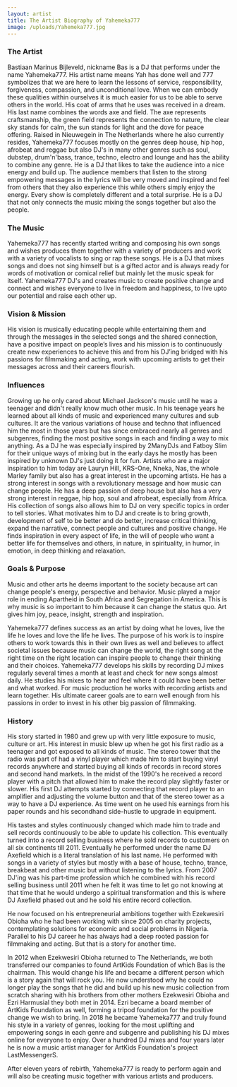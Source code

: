 ```yaml
---
layout: artist
title: The Artist Biography of Yahemeka777
image: /uploads/Yahemeka777.jpg
---
```


### The Artist
Bastiaan Marinus Bijleveld, nickname Bas is a DJ that performs under the name Yahemeka777. His artist name means Yah has done well and 777 symbolizes that we are here to learn the lessons of service, responsibility, forgiveness, compassion, and unconditional love. When we can embody these qualities within ourselves it is much easier for us to be able to serve others in the world. His coat of arms that he uses was received in a dream. His last name combines the words axe and field. The axe represents craftsmanship, the green field represents the connection to nature, the clear sky stands for calm, the sun stands for light and the dove for peace offering. Raised in Nieuwegein in The Netherlands where he also currently resides, Yahemeka777 focuses mostly on the genres deep house, hip hop, afrobeat and reggae but also DJ's in many other genres such as soul, dubstep, drum'n'bass, trance, techno, electro and lounge and has the ability to combine any genre. He is a DJ that likes to take the audience into a nice energy and build up. The audience members that listen to the strong empowering messages in the lyrics will be very moved and inspired and feel from others that they also experience this while others simply enjoy the energy. Every show is completely different and a total surprise. He is a DJ that not only connects the music mixing the songs together but also the people.

### The Music
Yahemeka777 has recently started writing and composing his own songs and wishes produces them together with a variety of producers and work with a variety of vocalists to sing or rap these songs. He is a DJ that mixes songs and does not sing himself but is a gifted actor and is always ready for words of motivation or comical relief but mainly let the music speak for itself. Yahemeka777 DJ's and creates music to create positive change and connect and wishes everyone to live in freedom and happiness, to live upto our potential and raise each other up.

### Vision & Mission
His vision is musically educating people while entertaining them and through the messages in the selected songs and the shared connection, have a positive impact on people’s lives and his mission is to continuously create new experiences to achieve this and from his DJ’ing bridged with his passions for filmmaking and acting, work with upcoming artists to get their messages across and their careers flourish.

### Influences
Growing up he only cared about Michael Jackson's music until he was a teenager and didn't really know much other music. In his teenage years he learned about all kinds of music and experienced many cultures and sub cultures. It are the various variations of house and techno that influenced him the most in those years but has since embraced nearly all genres and subgenres, finding the most positive songs in each and finding a way to mix anything. As a DJ he was especially inspired by 2ManyDJs and Fatboy Slim for their unique ways of mixing but in the early days he mostly has been inspired by unknown DJ's just doing it for fun. Artists who are a major inspiration to him today are Lauryn Hill, KRS-One, Nneka, Nas, the whole Marley family but also has a great interest in the upcoming artists. He has a strong interest in songs with a revolutionary message and how music can change people. He has a deep passion of deep house but also has a very strong interest in reggae, hip hop, soul and afrobeat, especially from Africa. His collection of songs also allows him to DJ on very specific topics in order to tell stories. What motivates him to DJ and create is to bring growth, development of self to be better and do better, increase critical thinking, expand the narrative, connect people and cultures and positive change. He finds inspiration in every aspect of life, in the will of people who want a better life for themselves and others, in nature, in spirituality, in humor, in emotion, in deep thinking and relaxation.

### Goals & Purpose
Music and other arts he deems important to the society because art can change people's energy, perspective and behavior. Music played a major role in ending Apartheid in South Africa and Segregation in America. This is why music is so important to him because it can change the status quo. Art gives him joy, peace, insight, strength and inspiration.

Yahemeka777 defines success as an artist by doing what he loves, live the life he loves and love the life he lives. The purpose of his work is to inspire others to work towards this in their own lives as well and believes to affect societal issues because music can change the world, the right song at the right time on the right location can inspire people to change their thinking and their choices.
Yahemeka777 develops his skills by recording DJ mixes regularly several times a month at least and check for new songs almost daily. He studies his mixes to hear and feel where it could have been better and what worked. For music production he works with recording artists and learn together. His ultimate career goals are to earn well enough from his passions in order to invest in his other big passion of filmmaking.

### History
His story started in 1980 and grew up with very little exposure to music, culture or art. His interest in music blew up when he got his first radio as a teenager and got exposed to all kinds of music. The stereo tower that the radio was part of had a vinyl player which made him to start buying vinyl records anywhere and started buying all kinds of records in record stores and second hand markets.
In the midst of the 1990's he received a record player with a pitch that allowed him to make the record play slightly faster or slower. His first DJ attempts started by connecting that record player to an amplifier and adjusting the volume button and that of the stereo tower as a way to have a DJ experience. As time went on he used his earnings from his paper rounds and his secondhand side-hustle to upgrade in equipment.

His tastes and styles continuously changed which made him to trade and sell records continuously to be able to update his collection. This eventually turned into a record selling business where he sold records to customers on all six continents till 2011. Eventually he performed under the name DJ Axefield which is a literal translation of his last name. He performed with songs in a variety of styles but mostly with a base of house, techno, trance, breakbeat and other music but without listening to the lyrics. From 2007 DJ'ing was his part-time profession which he combined with his record selling business until 2011 when he felt it was time to let go not knowing at that time that he would undergo a spiritual transformation and this is where DJ Axefield phased out and he sold his entire record collection.

He now focused on his entrepreneurial ambitions together with Ezekwesiri Obioha who he had been working with since 2005 on charity projects, contemplating solutions for economic and social problems in Nigeria. Parallel to his DJ career he has always had a deep rooted passion for filmmaking and acting. But that is a story for another time.

In 2012 when Ezekwesiri Obioha returned to The Netherlands, we both transferred our companies to found ArtKids Foundation of which Bas is the chairman. This would change his life and became a different person which is a story again that will rock you. He now understood why he could no longer play the songs that he did and build up his new music collection from scratch sharing with his brothers from other mothers Ezekwesiri Obioha and Ezri Harmusial they both met in 2014. Ezri became a board member of ArtKids Foundation as well, forming a tripod foundation for the positive change we wish to bring.
In 2018 he became Yahemeka777 and truly found his style in a variety of genres, looking for the most uplifting and empowering songs in each genre and subgenre and publishing his DJ mixes online for everyone to enjoy. Over a hundred DJ mixes and four years later he is now a music artist manager for ArtKids Foundation's project LastMessengerS.

After eleven years of rebirth, Yahemeka777 is ready to perform again and will also be creating music together with various artists and producers.

